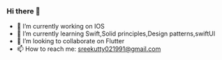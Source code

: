 ### Hi there 👋

- 🔭 I’m currently working on IOS
- 🌱 I’m currently learning Swift,Solid principles,Design patterns,swiftUI
- 👯 I’m looking to collaborate on Flutter
- 📫 How to reach me: sreekutty021991@gmail.com
